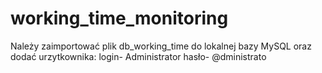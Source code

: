 # working_time_monitoring

Należy zaimportować plik db_working_time do lokalnej bazy MySQL oraz dodać urzytkownika: login- Administrator hasło- @dministrato
